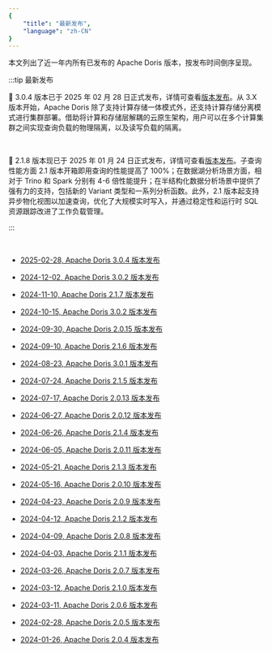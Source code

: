 ```yaml
---
{
    "title": "最新发布",
    "language": "zh-CN"
}
---
```


<!--
Licensed to the Apache Software Foundation (ASF) under one
or more contributor license agreements.  See the NOTICE file
distributed with this work for additional information
regarding copyright ownership.  The ASF licenses this file
to you under the Apache License, Version 2.0 (the
"License"); you may not use this file except in compliance
with the License.  You may obtain a copy of the License at

  http://www.apache.org/licenses/LICENSE-2.0

Unless required by applicable law or agreed to in writing,
software distributed under the License is distributed on an
"AS IS" BASIS, WITHOUT WARRANTIES OR CONDITIONS OF ANY
KIND, either express or implied.  See the License for the
specific language governing permissions and limitations
under the License.
-->

本文列出了近一年内所有已发布的 Apache Doris 版本，按发布时间倒序呈现。


:::tip 最新发布

🎉 3.0.4 版本已于 2025 年 02 月 28 日正式发布，详情可查看[版本发布](../releasenotes/v3.0/release-3.0.4)。从 3.X 版本开始，Apache Doris 除了支持计算存储一体模式外，还支持计算存储分离模式进行集群部署。借助将计算和存储层解耦的云原生架构，用户可以在多个计算集群之间实现查询负载的物理隔离，以及读写负载的隔离。

<br />

🎉 2.1.8 版本现已于 2025 年 01 月 24 日正式发布，详情可查看[版本发布](../releasenotes/v2.1/release-2.1.8)。子查询性能方面 2.1 版本开箱即用查询的性能提高了 100%；在数据湖分析场景方面，相对于 Trino 和 Spark 分别有 4-6 倍性能提升；在半结构化数据分析场景中提供了强有力的支持，包括新的 Variant 类型和一系列分析函数。此外，2.1 版本起支持异步物化视图以加速查询，优化了大规模实时写入，并通过稳定性和运行时 SQL 资源跟踪改进了工作负载管理。

:::

<br />

- [2025-02-28, Apache Doris 3.0.4 版本发布](../releasenotes/v3.0/release-3.0.4.md) 

- [2024-12-02, Apache Doris 3.0.2 版本发布](../releasenotes/v3.0/release-3.0.2.md) 

- [2024-11-10, Apache Doris 2.1.7 版本发布](../releasenotes/v2.1/release-2.1.7.md) 

- [2024-10-15, Apache Doris 3.0.2 版本发布](../releasenotes/v3.0/release-3.0.2.md) 

- [2024-09-30, Apache Doris 2.0.15 版本发布](../releasenotes/v2.0/release-2.0.15.md) 

- [2024-09-10, Apache Doris 2.1.6 版本发布](../releasenotes/v2.1/release-2.1.6.md) 

- [2024-08-23, Apache Doris 3.0.1 版本发布](../releasenotes/v3.0/release-3.0.1.md) 

- [2024-07-24, Apache Doris 2.1.5 版本发布](../releasenotes/v2.1/release-2.1.5.md)

- [2024-07-17, Apache Doris 2.0.13 版本发布](../releasenotes/v2.0/release-2.0.13.md)

- [2024-06-27, Apache Doris 2.0.12 版本发布](../releasenotes/v2.0/release-2.0.12.md)

- [2024-06-26, Apache Doris 2.1.4 版本发布](../releasenotes/v2.1/release-2.1.4.md)

- [2024-06-05, Apache Doris 2.0.11 版本发布](../releasenotes/v2.0/release-2.0.11.md)

- [2024-05-21, Apache Doris 2.1.3 版本发布](../releasenotes/v2.1/release-2.1.3.md)

- [2024-05-16, Apache Doris 2.0.10 版本发布](../releasenotes/v2.0/release-2.0.10.md)

- [2024-04-23, Apache Doris 2.0.9 版本发布](../releasenotes/v2.0/release-2.0.9.md)

- [2024-04-12, Apache Doris 2.1.2 版本发布](../releasenotes/v2.1/release-2.1.2.md)

- [2024-04-09, Apache Doris 2.0.8 版本发布](../releasenotes/v2.0/release-2.0.8.md)

- [2024-04-03, Apache Doris 2.1.1 版本发布](../releasenotes/v2.1/release-2.1.1.md)

- [2024-03-26, Apache Doris 2.0.7 版本发布](../releasenotes/v2.0/release-2.0.7.md)

- [2024-03-12, Apache Doris 2.1.0 版本发布](../releasenotes/v2.1/release-2.1.0.md)

- [2024-03-11, Apache Doris 2.0.6 版本发布](../releasenotes/v2.0/release-2.0.6.md)

- [2024-02-28, Apache Doris 2.0.5 版本发布](../releasenotes/v2.0/release-2.0.5.md)

- [2024-01-26, Apache Doris 2.0.4 版本发布](../releasenotes/v2.0/release-2.0.4.md)




